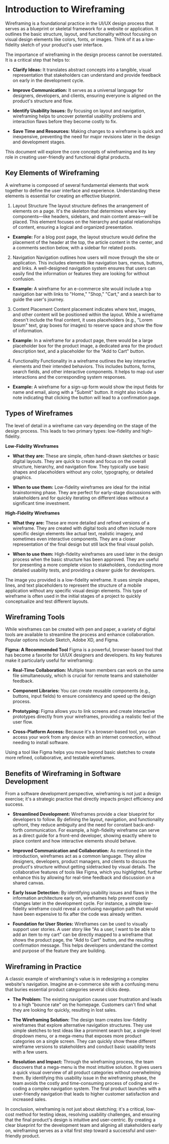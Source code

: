 # Introduction to Wireframing

Wireframing is a foundational practice in the UI/UX design process that serves as a blueprint or skeletal framework for a website or application. It outlines the basic structure, layout, and functionality without focusing on visual design elements like colors, fonts, or images. Think of it as a low-fidelity sketch of your product's user interface.

The importance of wireframing in the design process cannot be overstated. It is a critical step that helps to:

- **Clarify Ideas:** It translates abstract concepts into a tangible, visual representation that stakeholders can understand and provide feedback on early in the development cycle.

- **Improve Communication:** It serves as a universal language for designers, developers, and clients, ensuring everyone is aligned on the product's structure and flow.

- **Identify Usability Issues:** By focusing on layout and navigation, wireframing helps to uncover potential usability problems and interaction flaws before they become costly to fix.

- **Save Time and Resources:** Making changes to a wireframe is quick and inexpensive, preventing the need for major revisions later in the design and development stages.

This document will explore the core concepts of wireframing and its key role in creating user-friendly and functional digital products.

## Key Elements of Wireframing

A wireframe is composed of several fundamental elements that work together to define the user interface and experience. Understanding these elements is essential for creating an effective blueprint.

1. Layout Structure
   The layout structure defines the arrangement of elements on a page. It's the skeleton that determines where key components—like headers, sidebars, and main content areas—will be placed. This element focuses on the hierarchy and spatial relationships of content, ensuring a logical and organized presentation.

- **Example:** For a blog post page, the layout structure would define the placement of the header at the top, the article content in the center, and a comments section below, with a sidebar for related posts.

2. Navigation
   Navigation outlines how users will move through the site or application. This includes elements like navigation bars, menus, buttons, and links. A well-designed navigation system ensures that users can easily find the information or features they are looking for without confusion.

- **Example:** A wireframe for an e-commerce site would include a top navigation bar with links to "Home," "Shop," "Cart," and a search bar to guide the user's journey.

3. Content Placement
   Content placement indicates where text, images, and other content will be positioned within the layout. While a wireframe doesn't include the final content, it uses placeholders (e.g., "Lorem Ipsum" text, gray boxes for images) to reserve space and show the flow of information.

- **Example:** In a wireframe for a product page, there would be a large placeholder box for the product image, a dedicated area for the product description text, and a placeholder for the "Add to Cart" button.

4. Functionality
   Functionality in a wireframe outlines the key interactive elements and their intended behaviors. This includes buttons, forms, search fields, and other interactive components. It helps to map out user interactions and the corresponding system responses.

- **Example:** A wireframe for a sign-up form would show the input fields for name and email, along with a "Submit" button. It might also include a note indicating that clicking the button will lead to a confirmation page.

## Types of Wireframes

The level of detail in a wireframe can vary depending on the stage of the design process. This leads to two primary types: low-fidelity and high-fidelity.

**Low-Fidelity Wireframes**

- **What they are:** These are simple, often hand-drawn sketches or basic digital layouts. They are quick to create and focus on the overall structure, hierarchy, and navigation flow. They typically use basic shapes and placeholders without any color, typography, or detailed graphics.

- **When to use them:** Low-fidelity wireframes are ideal for the initial brainstorming phase. They are perfect for early-stage discussions with stakeholders and for quickly iterating on different ideas without a significant time investment.

**High-Fidelity Wireframes**

- **What they are:** These are more detailed and refined versions of a wireframe. They are created with digital tools and often include more specific design elements like actual text, realistic imagery, and sometimes even interactive components. They are a closer representation of the final design but still lack the final visual polish.

- **When to use them:** High-fidelity wireframes are used later in the design process when the basic structure has been approved. They are useful for presenting a more complete vision to stakeholders, conducting more detailed usability tests, and providing a clearer guide for developers.

The image you provided is a low-fidelity wireframe. It uses simple shapes, lines, and text placeholders to represent the structure of a mobile application without any specific visual design elements. This type of wireframe is often used in the initial stages of a project to quickly conceptualize and test different layouts.

## Wireframing Tools

While wireframes can be created with pen and paper, a variety of digital tools are available to streamline the process and enhance collaboration. Popular options include Sketch, Adobe XD, and Figma.

**Figma: A Recommended Tool**
Figma is a powerful, browser-based tool that has become a favorite for UI/UX designers and developers. Its key features make it particularly useful for wireframing:

- **Real-Time Collaboration:** Multiple team members can work on the same file simultaneously, which is crucial for remote teams and stakeholder feedback.

- **Component Libraries:** You can create reusable components (e.g., buttons, input fields) to ensure consistency and speed up the design process.

- **Prototyping:** Figma allows you to link screens and create interactive prototypes directly from your wireframes, providing a realistic feel of the user flow.

- **Cross-Platform Access:** Because it's a browser-based tool, you can access your work from any device with an internet connection, without needing to install software.

Using a tool like Figma helps you move beyond basic sketches to create more refined, collaborative, and testable wireframes.

## Benefits of Wireframing in Software Development

From a software development perspective, wireframing is not just a design exercise; it's a strategic practice that directly impacts project efficiency and success.

- **Streamlined Development:** Wireframes provide a clear blueprint for developers to follow. By defining the layout, navigation, and functionality upfront, they reduce ambiguity and the need for constant back-and-forth communication. For example, a high-fidelity wireframe can serve as a direct guide for a front-end developer, showing exactly where to place content and how interactive elements should behave.

- **Improved Communication and Collaboration:** As mentioned in the introduction, wireframes act as a common language. They allow designers, developers, product managers, and clients to discuss the product's structure without getting sidetracked by visual details. The collaborative features of tools like Figma, which you highlighted, further enhance this by allowing for real-time feedback and discussion on a shared canvas.

- **Early Issue Detection:** By identifying usability issues and flaws in the information architecture early on, wireframes help prevent costly changes later in the development cycle. For instance, a simple low-fidelity wireframe could reveal a confusing navigation path that would have been expensive to fix after the code was already written.

- **Foundation for User Stories:** Wireframes can be used to visually support user stories. A user story like "As a user, I want to be able to add an item to my cart" can be directly mapped to a wireframe that shows the product page, the "Add to Cart" button, and the resulting confirmation message. This helps developers understand the context and purpose of the feature they are building.

## Wireframing in Practice

A classic example of wireframing's value is in redesigning a complex website's navigation. Imagine an e-commerce site with a confusing menu that buries essential product categories several clicks deep.

- **The Problem:** The existing navigation causes user frustration and leads to a high "bounce rate" on the homepage. Customers can't find what they are looking for quickly, resulting in lost sales.

- **The Wireframing Solution:** The design team creates low-fidelity wireframes that explore alternative navigation structures. They use simple sketches to test ideas like a prominent search bar, a single-level dropdown menu, or a mega-menu that exposes more product categories on a single screen. They can quickly show these different wireframe versions to stakeholders and conduct basic usability tests with a few users.

- **Resolution and Impact:** Through the wireframing process, the team discovers that a mega-menu is the most intuitive solution. It gives users a quick visual overview of all product categories without overwhelming them. By identifying this usability issue in the wireframing phase, the team avoids the costly and time-consuming process of coding and re-coding a complex navigation system. The final product launches with a user-friendly navigation that leads to higher customer satisfaction and increased sales.

In conclusion, wireframing is not just about sketching; it's a critical, low-cost method for testing ideas, resolving usability challenges, and ensuring that the final product's design is intuitive and user-centric. By creating a clear blueprint for the development team and aligning all stakeholders early on, wireframing serves as a vital first step toward a successful and user-friendly product.
